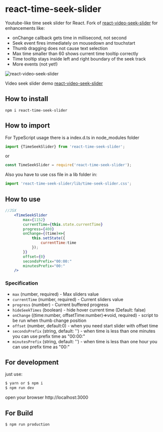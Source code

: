 # react-time-seek-slider

Youtube-like time seek slider for React. Fork of [react-video-seek-slider](https://github.com/egorovsa/react-video-seek-slider) for enhancements like:

* onChange callback gets time in millisecond, not second
* Seek event fires immediately on mousedown and touchstart
* Thumb dragging does not cause text selection
* Max time smaller than 60 shows current time tooltip correctly
* Time tooltip stays inside left and right boundary of the seek track
* More events (not yet!)

![react-video-seek-slider](https://github.com/egorovsa/react-video-seek-slider/blob/master/example.png?raw=true)

Video seek slider demo [react-video-seek-slider](http://video-seeker.egorov.pw/)

## How to install
```
npm i react-time-seek-slider
```

## How to import
For TypeScript usage there is a index.d.ts in node_modules folder
```typescript
import {TimeSeekSlider} from 'react-time-seek-slider';
```

or

```javascript
const TimeSeekSlider = require('react-time-seek-slider');
```

Also you have to use css file in a lib folder in: 

```javascript
import 'react-time-seek-slider/lib/time-seek-slider.css';
```

## How to use
```jsx harmony
//JSX
    <TimeSeekSlider
        max={1152}
        currentTime={this.state.currentTime}
        progress={400}
        onChange={(time)=>{
            this.setState({
                currentTime:time
            });
        }}
        offset={0}
        secondsPrefix="00:00:"
        minutesPrefix="00:"
    />
```

### Specification

+ `max` (number, required) - Max sliders value
+ `currentTime` (number, required) - Current sliders value
+ `progress` (number) - Current buffered progress
+ `hideSeekTimes` (boolean) - hide hover current time (Default: false)
+ `onChange` ((time:number, offsetTime:number)=>void, required) - script to be run when thumb change position
+ `offset` (number, default:0) - when you need start slider with offset time
+ `secondsPrefix` (string, default: '') - when time is less than one minutes you can use prefix time as "00:00:"
+ `minutesPrefix` (string, default: '')  - when time is less than one hour you can use prefix time as "00:"

## For development
just use:

```javascript 1.8
$ yarn or $ npm i
$ npm run dev
```

open your browser http://localhost:3000

## For Build

```
$ npm run production
```
